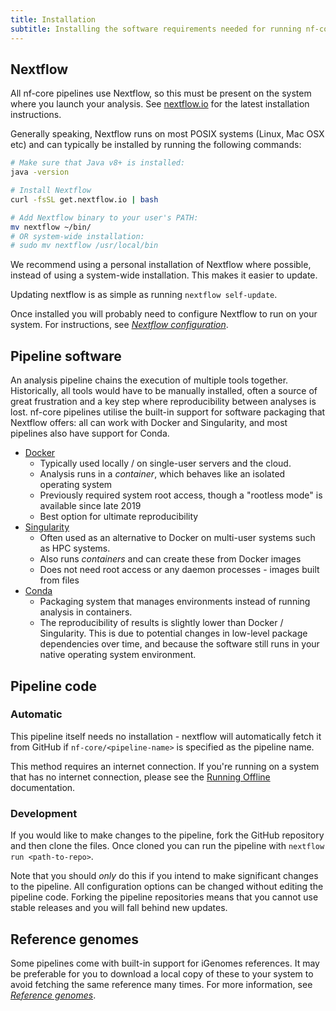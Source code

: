 ```yaml
---
title: Installation
subtitle: Installing the software requirements needed for running nf-core pipelines.
---
```


## Nextflow

All nf-core pipelines use Nextflow, so this must be present on the system where you launch your analysis.
See [nextflow.io](https://www.nextflow.io/) for the latest installation instructions.

Generally speaking, Nextflow runs on most POSIX systems (Linux, Mac OSX etc) and can typically be installed by running the following commands:

```bash
# Make sure that Java v8+ is installed:
java -version

# Install Nextflow
curl -fsSL get.nextflow.io | bash

# Add Nextflow binary to your user's PATH:
mv nextflow ~/bin/
# OR system-wide installation:
# sudo mv nextflow /usr/local/bin
```

We recommend using a personal installation of Nextflow where possible, instead of using a system-wide installation. This makes it easier to update.

Updating nextflow is as simple as running `nextflow self-update`.

Once installed you will probably need to configure Nextflow to run on your system. For instructions, see [_Nextflow configuration_](configuration).


## Pipeline software

An analysis pipeline chains the execution of multiple tools together.
Historically, all tools would have to be manually installed, often a source of great frustration and a key step where reproducibility between analyses is lost.
nf-core pipelines utilise the built-in support for software packaging that Nextflow offers: all can work with Docker and Singularity, and most pipelines also have support for Conda.

* [Docker](https://docs.docker.com/install/)
  * Typically used locally / on single-user servers and the cloud.
  * Analysis runs in a _container_, which behaves like an isolated operating system
  * Previously required system root access, though a "rootless mode" is available since late 2019
  * Best option for ultimate reproducibility
* [Singularity](https://www.sylabs.io/)
  * Often used as an alternative to Docker on multi-user systems such as HPC systems.
  * Also runs _containers_ and can create these from Docker images
  * Does not need root access or any daemon processes - images built from files
* [Conda](https://conda.io/)
  * Packaging system that manages environments instead of running analysis in containers.
  * The reproducibility of results is slightly lower than Docker / Singularity. This is due to potential changes in low-level package dependencies over time, and because the software still runs in your native operating system environment.

## Pipeline code

### Automatic

This pipeline itself needs no installation - nextflow will automatically fetch it from GitHub if `nf-core/<pipeline-name>` is specified as the pipeline name.

This method requires an internet connection. If you're running on a system that has no internet connection, please see the [Running Offline](/usage/offline) documentation.

### Development

If you would like to make changes to the pipeline, fork the GitHub repository and then clone the files. Once cloned you can run the pipeline with `nextflow run <path-to-repo>`.

Note that you should _only_ do this if you intend to make significant changes to the pipeline. All configuration options can be changed without editing the pipeline code. Forking the pipeline repositories means that you cannot use stable releases and you will fall behind new updates.

## Reference genomes

Some pipelines come with built-in support for iGenomes references.
It may be preferable for you to download a local copy of these to your system to avoid fetching the same reference many times.
For more information, see [_Reference genomes_](reference_genomes).
